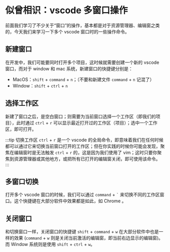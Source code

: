 # 似曾相识：vscode 多窗口操作

前面我们学习了不少关于“窗口”的操作，基本都是对于资源管理器、编辑窗之类的，今天我们来学习一下多个 vscode 窗口时的一些操作命令。

## 新建窗口

在开发中，我们可能要同时打开多个项目，这时候就需要创建一个新的 vscode 窗口，而对于 window 和 mac 系统，新建窗口的快捷键分别是：

- MacOS：`shift` + `command` + `n`；（不要和新建文件 `command` + `n` 记混了）
- Window：`shift` + `ctrl` + `n`

## 选择工作区

新建了窗口之后，是空白窗口；则需要为当前窗口选择一个工作区（即我们的项目），此时通过 `ctrl` + `r` 可以显示最近打开过的工作区（项目）；选中一个工作区，即可打开。

:::tip 切换工作区
`ctrl` + `r` 是一个 vscode 的全局命令，即意味着我们在任何时候都可以通过它来切换当前窗口打开的工作区；但在你实践的时候你可能会发现，聚焦在编辑窗时是无法触发 `ctrl` + `r` 的，这是因为我们使用了 vim；这时只要你聚焦到资源管理器或其他地方，或把所有已打开的编辑窗关闭，即可使用该命令。
:::
        
## 多窗口切换

打开多个 vscode 窗口的时候，我们可以通过 `command` + `` ` `` 来切换不同的工作区窗口。这个快捷键在大部分软件中效果都是如此，如 Chrome 。

## 关闭窗口

和切换窗口一样，关闭窗口的快捷键 `shift` + `command` + `w` 在大部分软件中也是一样的效果 (`command` + `w` 则是关闭当前激活的编辑窗，即当前右边显示的编辑窗)。而 Window 系统则是使用 `shift` + `ctrl` + `w`。

